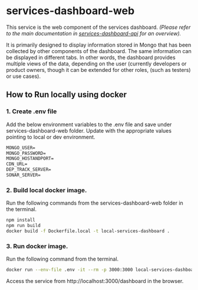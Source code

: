 # services-dashboard-web

This service is the web component of the services dashboard.
_(Please refer to the main documentation in [services-dashboard-api](https://github.com/companieshouse/services-dashboard-api/) for an overview)._

It is primarily designed to display information stored in Mongo that has been collected by other components of the dashboard.
The same information can be displayed in different tabs. In other words, the dashboard provides multiple views of the data,
depending on the user (currently developers or product owners, though it can be extended for other roles, (such as testers) or use cases).

## How to Run locally using docker

### 1. Create .env file
Add the below environment variables to the .env file and save under services-dashboard-web folder. Update with the appropriate values pointing to local or dev environment.

```txt
MONGO_USER=
MONGO_PASSWORD=
MONGO_HOSTANDPORT=
CDN_URL=
DEP_TRACK_SERVER=
SONAR_SERVER=
```

### 2. Build local docker image.
Run the following commands from the services-dashboard-web folder in the terminal.

```sh
npm install
npm run build
docker build -f Dockerfile.local -t local-services-dashboard .
```

### 3. Run docker image.
Run the following command from the terminal.
```sh
docker run --env-file .env -it --rm -p 3000:3000 local-services-dashboard
```
Access the service from  http://localhost:3000/dashboard in the browser.
